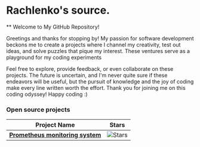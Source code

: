 # Rachlenko's source.

** 
Welcome to My GitHub Repository!

Greetings and thanks for stopping by! My passion for software development beckons me to create a projects where I channel my creativity, test out ideas, and solve puzzles that pique my interest. These ventures serve as a playground for my coding experiments

Feel free to explore, provide feedback, or even collaborate on these projects. The future is uncertain, and I'm never quite sure if these endeavors will be useful, but the pursuit of knowledge and the joy of coding make every line written worth the effort.
Thank you for joining me on this coding odyssey!
Happy coding :)


### Open source projects

| Project Name | Stars |
| ------------ | ----- |
| [**Prometheus monitoring system**](https://github.com/rachlenko/prometheus) | ![Stars](https://img.shields.io/github/stars/rachlenko) |
